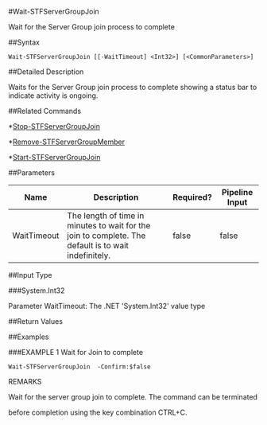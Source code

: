#Wait-STFServerGroupJoin
Wait for the Server Group join process to complete
##Syntax
```Wait-STFServerGroupJoin [[-WaitTimeout] <Int32>] [<CommonParameters>]
```
##Detailed Description
Waits for the Server Group join process to complete showing a status bar to indicate activity is ongoing.
##Related Commands
*[Stop-STFServerGroupJoin](Stop-STFServerGroupJoin)
*[Remove-STFServerGroupMember](Remove-STFServerGroupMember)
*[Start-STFServerGroupJoin](Start-STFServerGroupJoin)
##Parameters
|Name|Description|Required?|Pipeline Input||--|--|--|--||WaitTimeout|The length of time in minutes to wait for the join to complete. The default is to wait indefinitely.|false|false|##Input Type
###System.Int32
Parameter WaitTimeout: The .NET 'System.Int32' value type
##Return Values
##Examples
###EXAMPLE 1 Wait for Join to complete
```Wait-STFServerGroupJoin  -Confirm:$false
```
REMARKS
Wait for the server group join to complete. The command can be terminated
before completion using the key combination CTRL+C.
